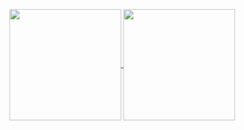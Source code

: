 <a href="https://github.com/YourSmallFriend/github-readme-stats">
  <img height=200 align="center" src="https://github-readme-stats.vercel.app/api?username=YourSmallFriend" />
</a>
<a href="https://github.com/YourSmallFriend/convoychat">
  <img height=200 align="center" src="https://github-readme-stats.vercel.app/api/top-langs?username=YourSmallFriend&layout=compact&langs_count=8&card_width=320" />
</a>
